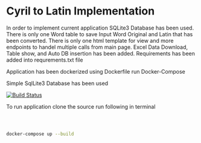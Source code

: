 

# Cyril to Latin Implementation 

In order to implement current application SQLite3 Database has been used. There is only one Word table to save Input Word Original and Latin that has been converted. There is only one html template for view and more endpoints to handel multiple calls from main page. Excel Data Download, Table show, and Auto DB insertion has been added. Requirements has been added into requrements.txt file

Application has been dockerized using Dockerfile run Docker-Compose

Simple SqlLite3 Database has been used
  

[![Build Status](https://travis-ci.org/joemccann/dillinger.svg?branch=master)](https://travis-ci.org/joemccann/dillinger)

  

To run application clone the source run following in terminal

```sh

  

docker-compose up --build

  

```